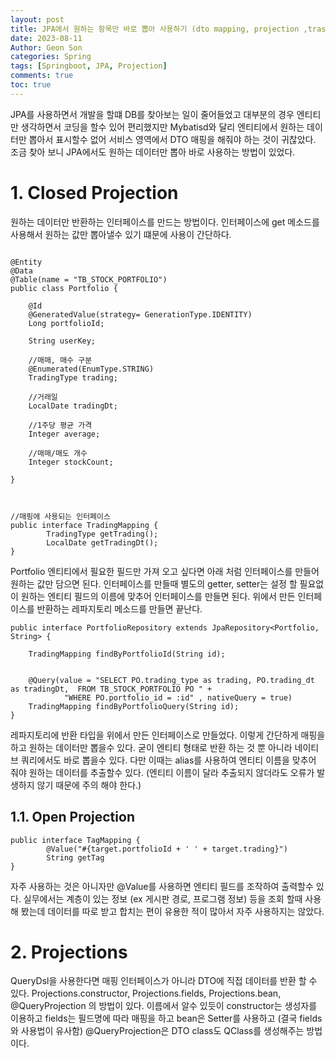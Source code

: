 ```yaml
---
layout: post
title: JPA에서 원하는 항목만 바로 뽑아 사용하기 (dto mapping, projection ,trasform)
date: 2023-08-11
Author: Geon Son
categories: Spring
tags: [Springboot, JPA, Projection]
comments: true
toc: true    
---
```


JPA를 사용하면서 개발을 할떄 DB를 찾아보는 일이 줄어들었고 대부분의 경우 엔티티만 생각하면서 코딩을 할수 있어 편리했지만
Mybatisd와 달리 엔티티에서 원하는 데이터만 뽑아서 표시할수 없어 서비스 영역에서 DTO 매핑을 해줘야 하는 것이 귀찮았다. 
조금 찾아 보니 JPA에서도 원하는 데이터만 뽑아 바로 사용하는 방법이 있었다.

# 1. Closed Projection
원하는 데이터만 반환하는 인터페이스를 만드는 방법이다. 인터페이스에 get 메소드를 사용해서 원하는 값만 뽑아낼수 있기 떄문에 사용이 간단하다.

~~~

@Entity
@Data
@Table(name = "TB_STOCK_PORTFOLIO")
public class Portfolio {

    @Id
    @GeneratedValue(strategy= GenerationType.IDENTITY)
    Long portfolioId;

    String userKey;

    //매매, 매수 구분
    @Enumerated(EnumType.STRING)
    TradingType trading;

    //거래일
    LocalDate tradingDt;

    //1주당 평균 가격
    Integer average;

    //매매/매도 개수
    Integer stockCount;
    
}



//매핑에 사용되는 인터페이스
public interface TradingMapping {
        TradingType getTrading();
        LocalDate getTradingDt();
}
~~~

Portfolio 엔티티에서 필요한 필드만 가져 오고 싶다면 아래 처럼 인터페이스를 만들어 원하는 값만 담으면 된다. 
인터페이스를 만들때 별도의 getter, setter는 설정 할 필요없이 원하는 엔티티 필드의 이름에 맞추어 인터페이스를 만들면 된다.
위에서 만든 인터페이스를 반환하는 레파지토리 메소드를 만들면 끝난다.

~~~
public interface PortfolioRepository extends JpaRepository<Portfolio, String> {

    TradingMapping findByPortfolioId(String id);


    @Query(value = "SELECT PO.trading_type as trading, PO.trading_dt as tradingDt,  FROM TB_STOCK_PORTFOLIO PO " +
            "WHERE PO.portfolio_id = :id" , nativeQuery = true)
    TradingMapping findByPortfolioQuery(String id);
}

~~~

레파지토리에 반환 타입을 위에서 만든 인터페이스로 만들었다. 이렇게 간단하게 매핑을 하고 원하는 데이터만 뽑을수 있다. 
굳이 엔티티 형태로 반환 하는 것 뿐 아니라 네이티브 쿼리에서도 바로 뽑을수 있다. 다만 이때는 alias를 사용하여 엔티티 이름을 맞추어 줘야 원하는 데이터를 추출할수 있다.
(엔티티 이름이 달라 추출되지 않더라도 오류가 발생하지 않기 때문에 주의 해야 한다.)



## 1.1. Open Projection

~~~
public interface TagMapping {
        @Value("#{target.portfolioId + ' ' + target.trading}")
        String getTag
}
~~~

자주 사용하는 것은 아니자만 @Value를 사용하면 엔티티 필드를 조작하여 출력할수 있다.
실무에서는 계층이 있는 정보 (ex 게시판 경로, 프로그램 정보) 등을 조회 할때 사용해 봤는데 데이터를 따로 받고 합치는 편이 유용한 적이 많아서 자주 사용하지는 않았다. 



# 2. Projections
QueryDsl을 사용한다면 매핑 인터페이스가 아니라 DTO에 직접 데이터를 반환 할 수 있다.
Projections.constructor, Projections.fields, Projections.bean, @QueryProjection 의 방법이 있다.
이름에서 알수 있듯이 constructor는 생성자를 이용하고 fields는 필드명에 따라 매핑을 하고 bean은 Setter를 사용하고 (결국 fields와 사용법이 유사함) 
@QueryProjection은 DTO class도 QClass를 생성해주는 방법이다. 








